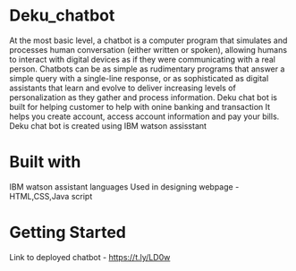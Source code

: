 # Deku_chatbot
At the most basic level, a chatbot is a computer program that simulates and processes human conversation (either written or spoken), allowing humans to interact with digital devices as if they were communicating with a real person. Chatbots can be as simple as rudimentary programs that answer a simple query with a single-line response, or as sophisticated as digital assistants that learn and evolve to deliver increasing levels of personalization as they gather and process information.
Deku chat bot is built for helping customer to help with onine banking and transaction 
It helps you create account, access account information and pay your bills.
Deku chat bot is created using IBM watson assisstant 

# Built with 
IBM watson assistant 
languages Used in designing webpage - HTML,CSS,Java script 

# Getting Started
Link to deployed chatbot - https://t.ly/LD0w
